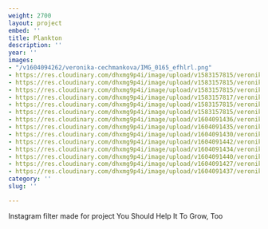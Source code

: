 ```yaml
---
weight: 2700
layout: project
embed: ''
title: Plankton
description: ''
year: ''
images:
- "/v1604094262/veronika-cechmankova/IMG_0165_efhlrl.png"
- https://res.cloudinary.com/dhxmg9p4i/image/upload/v1583157815/veronika-cechmankova/89163752_657425955005235_4164686038670770176_n_dd68kh.jpg
- https://res.cloudinary.com/dhxmg9p4i/image/upload/v1583157815/veronika-cechmankova/88240603_179388363513333_6800383073088176128_n_cuwasi.jpg
- https://res.cloudinary.com/dhxmg9p4i/image/upload/v1583157815/veronika-cechmankova/88191406_135405817798063_6059262878202986496_n_q7mum3.jpg
- https://res.cloudinary.com/dhxmg9p4i/image/upload/v1583157817/veronika-cechmankova/88163150_229094838255894_1401766012746989568_n_uwd5gq.jpg
- https://res.cloudinary.com/dhxmg9p4i/image/upload/v1583157815/veronika-cechmankova/88154017_629927370912186_1712916219880800256_n_xafx4v.jpg
- https://res.cloudinary.com/dhxmg9p4i/image/upload/v1583157815/veronika-cechmankova/87953133_218240106031442_4045550504942501888_n_zw31o9.jpg
- https://res.cloudinary.com/dhxmg9p4i/image/upload/v1604091436/veronika-cechmankova/IMG_0158_tgchgr.png
- https://res.cloudinary.com/dhxmg9p4i/image/upload/v1604091435/veronika-cechmankova/IMG_0159_qoteka.png
- https://res.cloudinary.com/dhxmg9p4i/image/upload/v1604091430/veronika-cechmankova/IMG_0160_mbi1jj.png
- https://res.cloudinary.com/dhxmg9p4i/image/upload/v1604091442/veronika-cechmankova/IMG_0161_diotbo.png
- https://res.cloudinary.com/dhxmg9p4i/image/upload/v1604091434/veronika-cechmankova/ATereza5_ypcxk8.png
- https://res.cloudinary.com/dhxmg9p4i/image/upload/v1604091440/veronika-cechmankova/IMG_0162_ujmmla.png
- https://res.cloudinary.com/dhxmg9p4i/image/upload/v1604091427/veronika-cechmankova/IMG_0163_g1tlps.png
- https://res.cloudinary.com/dhxmg9p4i/image/upload/v1604091437/veronika-cechmankova/IMG_0164_dokszi.png
category: ''
slug: ''

---
```

Instagram filter made for project You Should Help It To Grow, Too